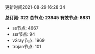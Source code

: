 更新时间2021-08-29 16:28:34

**总订阅: 322**
**总节点: 23945**
**有效节点: 6831**
- ss节点: 4667
- ssr节点: 94
- v2ray节点: 1969
- trojan节点: 101
